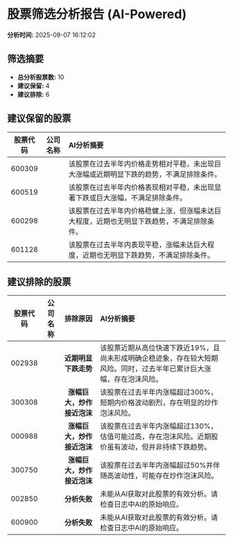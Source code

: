 # 股票筛选分析报告 (AI-Powered)

**分析时间:** 2025-09-07 16:12:02

## 筛选摘要

- **总分析股票数:** 10
- **建议保留:** 4
- **建议排除:** 6

## 建议保留的股票

| 股票代码 | 公司名称 | AI分析摘要 |
|:---:|:---:|:---|
| 600309 |  | 该股票在过去半年内价格走势相对平稳，未出现巨大涨幅或近期明显下跌的趋势，不满足排除条件。 |
| 600519 |  | 该股票在过去半年内价格表现相对平稳，未出现显著下跌或巨大涨幅，不满足排除条件。 |
| 600298 |  | 该股票在过去半年内价格稳健上涨，但涨幅未达巨大程度，近期也无明显下跌趋势，不满足排除条件。 |
| 601128 |  | 该股票在过去半年内表现平稳，涨幅未达巨大程度，近期也无明显下跌趋势，不满足排除条件。 |

## 建议排除的股票

| 股票代码 | 公司名称 | 排除原因 | AI分析摘要 |
|:---:|:---:|:---:|:---|
| 002938 |  | **近期明显下跌走势** | 该股票近期从高位快速下跌近19%，且尚未形成明确企稳迹象，存在较大短期风险。同时，过去半年已累计巨大涨幅，存在泡沫风险。 |
| 300308 |  | **涨幅巨大，炒作接近泡沫** | 该股票在过去半年内涨幅超过300%，短期内价格波动剧烈，存在明显的炒作泡沫风险。 |
| 000988 |  | **涨幅巨大，炒作接近泡沫** | 该股票在过去半年内涨幅超过130%，估值可能过高，存在泡沫风险。近期股价虽有波动，但并非持续下跌趋势。 |
| 300750 |  | **涨幅巨大，炒作接近泡沫** | 该股票在过去半年内涨幅超过50%并伴随高波动性，可能存在炒作泡沫风险。 |
| 002850 |  | **分析失败** | 未能从AI获取对此股票的有效分析。请检查日志中AI的原始响应。 |
| 600900 |  | **分析失败** | 未能从AI获取对此股票的有效分析。请检查日志中AI的原始响应。 |
